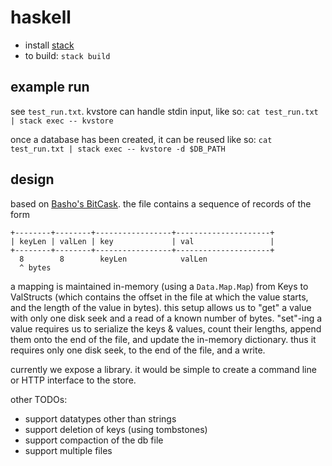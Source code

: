 # haskell

- install [stack](https://docs.haskellstack.org/en/stable/README/)
- to build: `stack build`

## example run

see `test_run.txt`. kvstore can handle stdin input, like so: `cat test_run.txt | stack exec -- kvstore`

once a database has been created, it can be reused like so:  `cat test_run.txt | stack exec -- kvstore -d $DB_PATH`

## design

based on [Basho's BitCask](http://basho.com/wp-content/uploads/2015/05/bitcask-intro.pdf). the file contains a sequence of records of the form

```
+--------+--------+-----------------+---------------------+
| keyLen | valLen | key             | val                 |
+--------+--------+-----------------+---------------------+
  8        8        keyLen            valLen
  ^ bytes
```

a mapping is maintained in-memory (using a `Data.Map.Map`) from Keys to ValStructs (which contains the offset in the file at which the value starts, and the length of the value in bytes). this setup allows us to "get" a value with only one disk seek and a read of a known number of bytes. "set"-ing a value requires us to serialize the keys & values, count their lengths, append them onto the end of the file, and update the in-memory dictionary. thus it requires only one disk seek, to the end of the file, and a write.

currently we expose a library. it would be simple to create a command line or HTTP interface to the store.

other TODOs:
- support datatypes other than strings
- support deletion of keys (using tombstones)
- support compaction of the db file
- support multiple files
